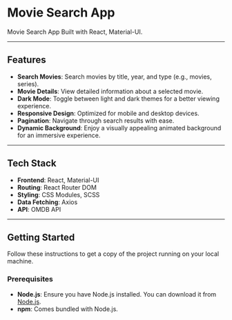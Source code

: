 # **Movie Search App**

Movie   Search App  Built with React, Material-UI.

---

## **Features**

- **Search Movies**: Search movies by title, year, and type (e.g., movies, series).
- **Movie Details**: View detailed information about a selected movie.
- **Dark Mode**: Toggle between light and dark themes for a better viewing experience.
- **Responsive Design**: Optimized for mobile and desktop devices.
- **Pagination**: Navigate through search results with ease.
- **Dynamic Background**: Enjoy a visually appealing animated background for an immersive experience.

---

## **Tech Stack**

- **Frontend**: React, Material-UI
- **Routing**: React Router DOM
- **Styling**: CSS Modules, SCSS
- **Data Fetching**: Axios
- **API**: OMDB API

---

## **Getting Started**

Follow these instructions to get a copy of the project running on your local machine.

### **Prerequisites**

- **Node.js**: Ensure you have Node.js installed. You can download it from [Node.js](https://nodejs.org/).
- **npm**: Comes bundled with Node.js.

